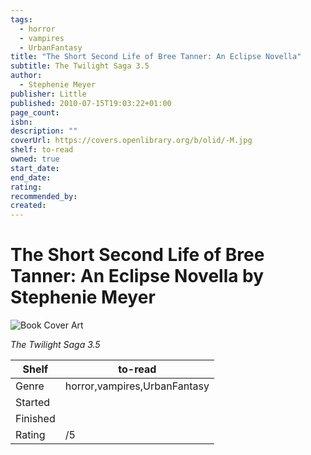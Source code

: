 ```yaml
---
tags:
  - horror
  - vampires
  - UrbanFantasy
title: "The Short Second Life of Bree Tanner: An Eclipse Novella"
subtitle: The Twilight Saga 3.5
author:
  - Stephenie Meyer
publisher: Little
published: 2010-07-15T19:03:22+01:00
page_count:
isbn:
description: ""
coverUrl: https://covers.openlibrary.org/b/olid/-M.jpg
shelf: to-read
owned: true
start_date:
end_date:
rating:
recommended_by:
created:
---
```


# The Short Second Life of Bree Tanner: An Eclipse Novella by Stephenie Meyer

![Book Cover Art](https://covers.openlibrary.org/b/olid/-M.jpg)

_The Twilight Saga 3.5_

| Shelf | to-read |
| --- | --- |
| Genre | horror,vampires,UrbanFantasy |
| Started |  |
| Finished |  |
| Rating | /5 |

